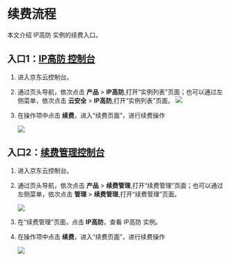 # 续费流程

本文介绍 IP高防 实例的续费入口。


## 入口1：[IP高防 控制台](https://ip-anti-console.jdcloud.com/instancelist)
1. 进入京东云控制台。
2. 通过页头导航，依次点击 **产品** >  **IP高防**,打开“实例列表”页面；也可以通过左侧菜单，依次点击 **云安全** > **IP高防**,打开“实例列表”页面。
![](../../../../image/Advanced%20Anti-DDoS/price01.png)


3. 在操作项中点击 **续费**，进入“续费页面”，进行续费操作

   ![](../../../../image/Advanced%20Anti-DDoS/price02.png)
   
 ## 入口2：[续费管理控制台](https://renewal-console.jdcloud.com/renew/ipanti)
1. 进入京东云控制台。
2. 通过页头导航，依次点击 **产品** > **续费管理**,打开“续费管理”页面；也可以通过左侧菜单，依次点击 **管理** > **续费管理**,打开“续费管理”页面。

   ![](../../../../image/Advanced%20Anti-DDoS/price03.png)
   
3. 在“续费管理”页面，点击 **IP高防**，查看 IP高防 实例。
4. 在操作项中点击 **续费**，进入“续费页面”，进行续费操作

   ![](../../../../image/Advanced%20Anti-DDoS/price04.png)
